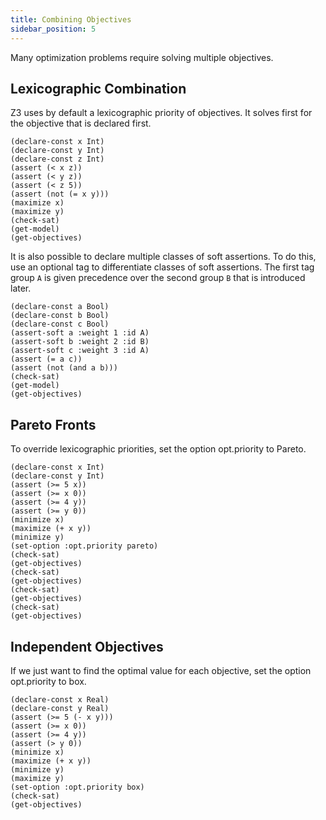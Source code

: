 ```yaml
---
title: Combining Objectives
sidebar_position: 5
---
```


Many optimization problems require solving multiple objectives.

## Lexicographic Combination

Z3 uses by default a lexicographic priority of objectives. It solves first for the objective that is declared first.

```z3
(declare-const x Int)
(declare-const y Int)
(declare-const z Int)
(assert (< x z))
(assert (< y z))
(assert (< z 5))
(assert (not (= x y)))
(maximize x)
(maximize y)
(check-sat)
(get-model)
(get-objectives)
```

It is also possible to declare multiple classes of soft assertions. To do this, use an optional tag to differentiate classes of soft assertions.
The first tag group `A` is given precedence over the second group `B` that is introduced later.

```z3 
(declare-const a Bool)
(declare-const b Bool)
(declare-const c Bool)
(assert-soft a :weight 1 :id A)
(assert-soft b :weight 2 :id B)
(assert-soft c :weight 3 :id A)
(assert (= a c))
(assert (not (and a b)))
(check-sat)
(get-model)
(get-objectives)
```

## Pareto Fronts

To override lexicographic priorities, set the option opt.priority to Pareto.

```z3
(declare-const x Int)
(declare-const y Int)
(assert (>= 5 x))
(assert (>= x 0))
(assert (>= 4 y))
(assert (>= y 0))
(minimize x)
(maximize (+ x y))
(minimize y)
(set-option :opt.priority pareto)
(check-sat)
(get-objectives)
(check-sat)
(get-objectives)
(check-sat)
(get-objectives)
(check-sat)
(get-objectives)
```

## Independent Objectives
If we just want to find the optimal value for each objective, set the option opt.priority to box.

```z3 
(declare-const x Real)
(declare-const y Real)
(assert (>= 5 (- x y)))
(assert (>= x 0))
(assert (>= 4 y))
(assert (> y 0))
(minimize x)
(maximize (+ x y))
(minimize y)
(maximize y)
(set-option :opt.priority box)
(check-sat)
(get-objectives)
```


